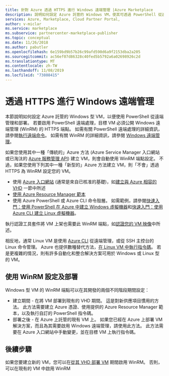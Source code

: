 ```yaml
---
title: 針對 Azure 透過 HTTPS 進行 Windows 遠端管理 |Azure Marketplace
description: 說明如何設定 Azure 託管的 Windows VM，使其可透過 PowerShell 從遠端系統管理。
services: Azure, Marketplace, Cloud Partner Portal,
author: v-miclar
ms.service: marketplace
ms.subservice: partnercenter-marketplace-publisher
ms.topic: conceptual
ms.date: 11/26/2018
ms.author: pabutler
ms.openlocfilehash: 6e159bd9b57b26c99afd590d6a9f2153dba2a205
ms.sourcegitcommit: ac56ef07d86328c40fed5b5792a6a02698926c2d
ms.translationtype: MT
ms.contentlocale: zh-TW
ms.lasthandoff: 11/08/2019
ms.locfileid: "73808415"
---
```

# <a name="windows-remote-management-over-https"></a>透過 HTTPS 進行 Windows 遠端管理

本節說明如何設定 Azure 託管的 Windows 型 VM，以便使用 PowerShell 從遠端管理和部署。  若要啟用 PowerShell 遠端處理，目標 VM 必須公開 Windows 遠端管理 (WinRM) 的 HTTPS 端點。  如需有關 PowerShell 遠端處理的詳細資訊，請參閱[執行遠端命令](https://docs.microsoft.com/powershell/scripting/core-powershell/running-remote-commands?view=powershell-6)。  如需有關 WinRM 的詳細資訊，請參閱 [Windows 遠端管理](https://docs.microsoft.com/windows/desktop/WinRM/portal)。

如果您使用其中一種「傳統的」Azure 方法 (Azure Service Manager 入口網站或已淘汰的 [Azure 服務管理 API](https://docs.microsoft.com/previous-versions/azure/ee460799(v=azure.100))) 建立 VM，則會自動使用 WinRM 端點設定。  不過，如果您使用下列其中一種「新型的」Azure 方法建立 VM，則「不會」透過 HTTPS 為 WinRM 設定您的 VM。  

- 使用 [Azure 入口網站](https://portal.azure.com/) (通常是來自已核准的基礎)，如[建立與 Azure 相容的 VHD](https://docs.microsoft.com/azure/marketplace/cloud-partner-portal/virtual-machine/cpp-create-vhd) 一節中所述
- [使用 Azure Resource Manager 範本](https://docs.microsoft.com/azure/virtual-machines/windows/ps-template)
- 使用 Azure PowerShell 或 Azure CLI 命令殼層。  如需範例，請參閱[快速入門：使用 PowerShell 在 Azure 中建立 Windows 虛擬機器](https://docs.microsoft.com/azure/virtual-machines/windows/quick-create-powershell)和[快速入門：使用 Azure CLI 建立 Linux 虛擬機器](https://docs.microsoft.com/azure/virtual-machines/linux/quick-create-cli)。

執行認證工具套件將 VM 上架也需要此 WinRM 端點，如[認證您的 VM 映像](https://docs.microsoft.com/azure/marketplace/cloud-partner-portal/virtual-machine/cpp-certify-vm)中所述。

相反地，通常 Linux VM 是使用 [Azure CLI](https://docs.microsoft.com/cli/azure) 從遠端管理，或從 SSH 主控台的 Linux 命令管理。  Azure 也提供數種替代方法，[在 Linux VM 中執行指令碼](https://docs.microsoft.com/azure/virtual-machines/linux/run-scripts-in-vm)。  若是更複雜的情況，則有許多自動化和整合解決方案可用於 Windows 或 Linux 型的 VM。


## <a name="configure-and-deploy-with-winrm"></a>使用 WinRM 設定及部署

Windows 型 VM 的 WinRM 端點可以在其開發的兩個不同階段期間設定：

- 建立期間 - 在將 VM 部署到現有的 VHD 期間。  這是對新供應項目慣用的方法。  此方法需要建立 Azure 憑證、使用提供的 Azure Resource Manager 範本，以及執行自訂的 PowerShell 指令碼。 
- 部署之後 - 在 Azure 上託管的現有 VM 上。  如果您已經在 Azure 上部署 VM 解決方案，而且為其需要啟用 Windows 遠端管理，請使用此方法。  此方法需要在 Azure 入口網站中手動變更，並在目標 VM 上執行指令碼。 


## <a name="next-steps"></a>後續步驟
如果您要建立新的 VM，您可以在[從其 VHD 部署 VM](./cpp-deploy-vm-vhd.md) 期間啟用 WinRM。  否則，可以在現有的 VM 中啟用 WinRM  
